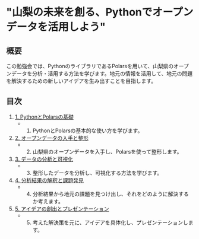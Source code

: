 # "山梨の未来を創る、Pythonでオープンデータを活用しよう"

## 概要
この勉強会では、PythonのライブラリであるPolarsを用いて、山梨県のオープンデータを分析・活用する方法を学びます。地元の情報を活用して、地元の問題を解決するための新しいアイデアを生み出すことを目指します。

## 目次
1. [1. PythonとPolarsの基礎](chapter01)
    - 1. PythonとPolarsの基本的な使い方を学びます。
1. [2. オープンデータの入手と整形](chapter02)
    - 2. 山梨県のオープンデータを入手し、Polarsを使って整形します。
1. [3. データの分析と可視化](chapter03)
    - 3. 整形したデータを分析し、可視化する方法を学びます。
1. [4. 分析結果の解釈と課題発見](chapter04)
    - 4. 分析結果から地元の課題を見つけ出し、それをどのように解決するか考えます。
1. [5. アイデアの創出とプレゼンテーション](chapter05)
    - 5. 考えた解決策を元に、アイデアを具体化し、プレゼンテーションします。